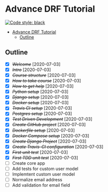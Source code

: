 # Advance DRF Tutorial

[![Code style: black](https://img.shields.io/badge/code%20style-black-000000.svg)](https://github.com/psf/black)

<!-- TOC -->

- [Advance DRF Tutorial](#advance-drf-tutorial)
  - [Outline](#outline)

<!-- /TOC -->

## Outline

- [x] ~~_Welcome_~~ [2020-07-03]
- [x] ~~_Intro_~~ [2020-07-03]
- [x] ~~_Course structure_~~ [2020-07-03]
- [x] ~~_How to take course_~~ [2020-07-03]
- [x] ~~_How to get help_~~ [2020-07-03]
- [x] ~~_Python setup_~~ [2020-07-03]
- [x] ~~_Django setup_~~ [2020-07-03]
- [x] ~~_Docker setup_~~ [2020-07-03]
- [x] ~~_Travis CI setup_~~ [2020-07-03]
- [x] ~~_Postgres setup_~~ [2020-07-03]
- [x] ~~_Test Driven Development_~~ [2020-07-03]
- [x] ~~_Create GitHub project_~~ [2020-07-03]
- [x] ~~_Dockerfile setup_~~ [2020-07-03]
- [x] ~~_Docker Compose setup_~~ [2020-07-03]
- [x] ~~_Create Django Project_~~ [2020-07-03]
- [x] ~~_Create Travis-CI configuration_~~ [2020-07-03]
- [x] ~~_First unit test_~~ [2020-07-03]
- [x] ~~_First TDD unit test_~~ [2020-07-03]
- [ ] Create core app
- [ ] Add tests for custom user model
- [ ] Implemtent custom user model
- [ ] Normalize email address
- [ ] Add validation for email field
